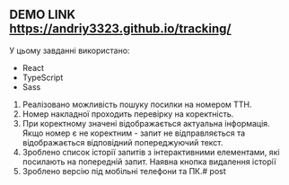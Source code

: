 DEMO LINK 
https://andriy3323.github.io/tracking/
---

У цьому завданні використано:
 - React
 - TypeScript
 - Sass

1. Реалізовано можливість пошуку посилки на номером ТТН.
2. Номер накладної проходить перевірку на коректність.
3. При коректному значені відображається актуальна інформація. Якщо номер є не коректним - запит не відправляється та відображається відповідний попереджуючий текст.
4. Зроблено список історії запитів з інтерактивними елементами, які посилають на попередній запит. Наявна кнопка видалення історії
5. Зроблено версію під мобільні телефони та ПК.# post
